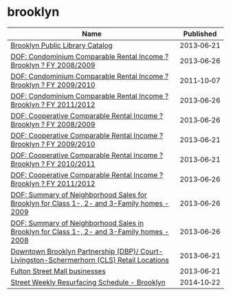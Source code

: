 # brooklyn

Name | Published
---- | ---------
[Brooklyn Public Library Catalog](../datasets/ym2h-u9dt.md) | 2013&#x2011;06&#x2011;21
[DOF: Condominium Comparable Rental Income ? Brooklyn ? FY 2008/2009](../datasets/rmv8-86p4.md) | 2013&#x2011;06&#x2011;26
[DOF: Condominium Comparable Rental Income ? Brooklyn ? FY 2009/2010](../datasets/w6yt-hctp.md) | 2011&#x2011;10&#x2011;07
[DOF: Condominium Comparable Rental Income ? Brooklyn ? FY 2011/2012](../datasets/bss9-579f.md) | 2013&#x2011;06&#x2011;26
[DOF: Cooperative Comparable Rental Income ? Brooklyn ? FY 2008/2009](../datasets/62mr-ukqs.md) | 2013&#x2011;06&#x2011;26
[DOF: Cooperative Comparable Rental Income ? Brooklyn ? FY 2009/2010](../datasets/tyfh-9h2y.md) | 2013&#x2011;06&#x2011;21
[DOF: Cooperative Comparable Rental Income ? Brooklyn ? FY 2010/2011](../datasets/f42p-xqaa.md) | 2013&#x2011;06&#x2011;21
[DOF: Cooperative Comparable Rental Income ? Brooklyn ? FY 2011/2012](../datasets/irhv-jqz7.md) | 2013&#x2011;06&#x2011;26
[DOF: Summary of Neighborhood Sales for Brooklyn for Class 1-, 2- and 3-Family homes - 2009](../datasets/nbun-a9vi.md) | 2013&#x2011;06&#x2011;26
[DOF: Summary of Neighborhood Sales in Brooklyn for Class 1-, 2- and 3-Family homes - 2008](../datasets/thrx-b6bc.md) | 2013&#x2011;06&#x2011;26
[Downtown Brooklyn Partnership (DBP)/ Court-Livingston-Schermerhorn (CLS) Retail Locations](../datasets/8gqz-6v9v.md) | 2013&#x2011;06&#x2011;21
[Fulton Street Mall businesses](../datasets/jvce-szsb.md) | 2013&#x2011;06&#x2011;21
[Street Weekly Resurfacing Schedule - Brooklyn](../datasets/psmp-cmuu.md) | 2014&#x2011;10&#x2011;22


